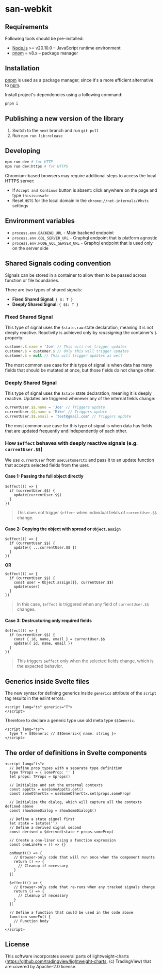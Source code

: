 # san-webkit

## Requirements

Following tools should be pre-installed:

- [Node.js](https://nodejs.org/en/) >= v20.10.0 – JavaScript runtime environment
- [pnpm](https://pnpm.io/) = v8.x – package manager

## Installation

[pnpm](https://pnpm.io/) is used as a package manager, since it's a more efficient alternative to [npm](https://pnpm.io/motivation).

Install project's dependencies using a following command:

```bash
pnpm i
```

## Publishing a new version of the library

1. Switch to the `next` branch and run `git pull`
2. Run `npm run lib:release`

## Developing

```bash
npm run dev # for HTTP
npm run dev:https # for HTTPS
```

Chromium-based browsers may require additional steps to access the local HTTPS server:

- If `Accept and Continue` button is absent: click anywhere on the page and type `thisisunsafe`
- Reset `HSTS` for the local domain in the `chrome://net-internals/#hsts` settings

## Environment variables

- `process.env.BACKEND_URL` - Main backend endpoint
- `process.env.GQL_SERVER_URL` - Graphql endpoint that is platform agnostic
- `process.env.NODE_GQL_SERVER_URL` - Graphql endpoint that is used only on the server side

## Shared Signals coding convention

Signals can be stored in a container to allow them to be passed across function or file boundaries.

There are two types of shared signals:

- **Fixed Shared Signal**: `{ $: T }`
- **Deeply Shared Signal**: `{ $$: T }`

### Fixed Shared Signal

This type of signal uses the `$state.raw` state declaration, meaning it is not deeply reactive. Reactivity is achieved only by _reassigning_ the container's `$` property:

```js
customer.$.name = 'Joe' // This will not trigger updates
customer.$ = customer.$ // Only this will trigger updates
customer.$ = null // This will trigger updates as well
```

The most common use case for this type of signal is when data has many fields that should be mutated at once, but those fields do not change often.

### Deeply Shared Signal

This type of signal uses the `$state` state declaration, meaning it is deeply reactive. Updates are triggered whenever any of the internal fields change:

```js
currentUser.$$.name = 'Joe' // Triggers update
currentUser.$$.name = 'Mike' // Triggers update
currentUser.$$.email = 'test@gmail.com' // Triggers update
```

The most common use case for this type of signal is when data has fields that are updated frequently and independently of each other.

### How `$effect` behaves with deeply reactive signals (e.g. `currentUser.$$`)

We use `currentUser` from `useCustomerCtx` and pass it to an update function that accepts selected fields from the user.

#### Case 1: Passing the full object directly

```svelte
$effect(() => {
  if (currentUser.$$) {
    update(currentUser.$$)
  }
})
```

> This does not trigger `$effect` when individual fields of `currentUser.$$` change.

#### Case 2: Copying the object with spread or `Object.assign`

```svelte
$effect(() => {
  if (currentUser.$$) {
    update({ ...currentUser.$$ })
  }
})
```

**OR**

```svelte
$effect(() => {
  if (currentUser.$$) {
    const user = Object.assign({}, currentUser.$$)
    update(user)
  }
})
```

> In this case, `$effect` is triggered when any field of `currentUser.$$` changes.

#### Case 3: Destructuring only required fields

```svelte
$effect(() => {
  if (currentUser.$$) {
    const { id, name, email } = currentUser.$$
    update({ id, name, email })
  }
})
```

> This triggers `$effect` only when the selected fields change, which is the expected behavior.

## Generics inside Svelte files

The new syntax for defining generics inside `generics` attribute of the `script` tag results in the eslint errors.

```svelte
<script lang="ts" generics="T">
</script>
```

Therefore to declare a generic type use old meta type `$$Generic`.

```svelte
<script lang="ts">
  type T = $$Generic // $$Generic<{ name: string }>
</script>
```

## The order of definitions in Svelte components

```svelte
<script lang="ts">
  // Define prop types with a separate type definition
  type TProps = { someProp: '' }
  let props: TProps = $props()

  // Initialize and set the external contexts
  const appCtx = useSomeAppCtx.get()
  const someOtherCtx = useSomeOtherCtx.set(props.someProp)

  // Initialize the dialog, which will capture all the contexts defined above
  const showSomeDialog = showSomeDialog$()

  // Define a state signal first
  let state = $state('')
  // Define a derived signal second
  const derived = $derived(state + props.someProp)

  // Create a one-liner using a function expression
  const oneLineFn = () => {}

  onMount(() => {
    // Browser-only code that will run once when the component mounts
    return () => {
      // Cleanup if necessary
    }
  })

  $effect(() => {
    // Browser-only code that re-runs when any tracked signals change
    return () => {
      // Cleanup if necessary
    }
  })

  // Define a function that could be used in the code above
  function someFn() {
    // Function body
  }
</script>
```

## License

This software incorporates several parts of lightweight-charts (https://github.com/tradingview/lightweight-charts, (c) TradingView) that are covered by Apache-2.0 license.
